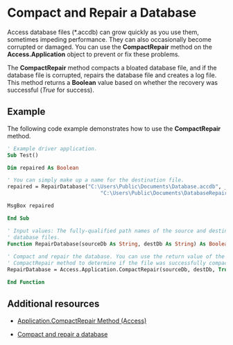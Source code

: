 
# Compact and Repair a Database

Access database files (*.accdb) can grow quickly as you use them, sometimes impeding performance. They can also occasionally become corrupted or damaged. You can use the 
**CompactRepair** method on the **Access.Application** object to prevent or fix these problems.

The **CompactRepair** method 
compacts a bloated database file,
and if the database file is corrupted, repairs the database file and creates a log file. 
This method returns a  **Boolean** value based on whether the recovery was successful (*True* for success).

## Example

The following code example demonstrates how to use the **CompactRepair** method.  

```vb
' Example driver application.
Sub Test()

Dim repaired As Boolean

' You can simply make up a name for the destination file.
repaired = RepairDatabase("C:\Users\Public\Documents\Database.accdb", _
                              "C:\Users\Public\Documents\DatabaseRepaired.accdb")

MsgBox repaired

End Sub

' Input values: The fully-qualified path names of the source and destination
' database files.
Function RepairDatabase(sourceDb As String, destDb As String) As Boolean
 
' Compact and repair the database. You can use the return value of the
' CompactRepair method to determine if the file was successfully compacted.
RepairDatabase = Access.Application.CompactRepair(sourceDb, destDb, True)

End Function
```

## Additional resources

- [Application.CompactRepair Method (Access)](4820fd79-d907-21bc-0ad5-5fc096c1ef3b.md)

- [Compact and repair a database](https://support.office.com/en-us/article/Compact-and-repair-a-database-6EE60F16-AED0-40AC-BF22-85FA9F4005B2)

